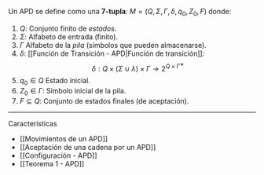 
Un APD se define como una **7-tupla**:
$M=(Q,Σ,Γ,δ,q_0,Z_0,F)$
donde:

1. $Q$: Conjunto finito de _estados_.
2. $Σ$: Alfabeto de entrada (finito).
3. $Γ$ Alfabeto de la _pila_ (símbolos que pueden almacenarse).
4. $δ$: [[Función de Transición - APD|Función de transición]]:  $$δ:Q×(Σ∪{\lambda})×Γ→2^{Q×Γ^∗}$$
5. $q_0∈Q$ Estado inicial.
6. $Z_0∈Γ$: Símbolo inicial de la pila.
7. $F⊆Q$: Conjunto de estados finales (de aceptación).
***
Características
- [[Movimientos de un APD]] 
- [[Aceptación de una cadena por un APD]] 
- [[Configuración - APD]] 
- [[Teorema 1 - APD]] 